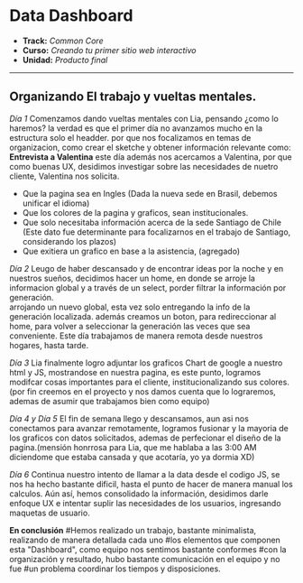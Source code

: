 # Data Dashboard

* **Track:** _Common Core_
* **Curso:** _Creando tu primer sitio web interactivo_
* **Unidad:** _Producto final_

***

## Organizando El trabajo y vueltas mentales.

*Día 1*
Comenzamos dando vueltas mentales con Lia, pensando ¿como lo haremos? la verdad
es que el primer día no avanzamos mucho en la estructura solo el headder.
por que nos focalizamos en temas de organizacion, como crear el sketche y obtener
información relevante como:
**Entrevista a Valentina**
este día además nos acercamos a Valentina, por que como buenas UX, desidimos
investigar sobre las necesidades de nuetro cliente, Valentina nos solicita.
- Que la pagina sea en Ingles (Dada la nueva sede en Brasil, debemos unificar el idioma)
- Que los colores de la pagina y graficos, sean institucionales.
- Que solo necesitaba información acerca de la sede Santiago de Chile (Este dato fue determinante
  para focalizarnos en el trabajo de Santiago, considerando los plazos)
- Que exitiera un grafico en base a la asistencia, (agregado)

*Día 2*
Leugo de haber descansado y de encontrar ideas por la noche y en nuestros sueños,
decidimos hacer un home, en donde se arroje la informacion global y a través de
un select, porder filtrar la información por generación.  
arrojando un nuevo global, esta vez solo entregando la info de la generación localizada.
además creamos un boton, para redireccionar al home, para volver a seleccionar la
generación las veces que sea conveniente.
Este día trabajamos de manera remota desde nuestros hogares, hasta tarde.

*Día 3*
Lia finalmente logro adjuntar los graficos Chart de google a nuestro html y JS,
mostrandose en nuestra pagina, es este punto, logramos modifcar cosas importantes
para el cliente, institucionalizando sus colores. (por fin creemos en el proyecto
y nos damos cuenta que lo lograremos, ademas de asumir que trabajamos bien como
equipo)

*Día 4 y Día 5*
El fin de semana llego y descansamos, aun asi nos conectamos para avanzar remotamente,
logramos fusionar y la mayoria de los graficos con datos solicitados, ademas de
perfecionar el diseño de la pagina.(mensión honrrosa para Lia, que me hablaba a
las 3:00 AM diciendome que estaba cansada y que acotaría, yo ya dormia XD)

*Día 6*
Continua nuestro intento de llamar a la data desde el codigo JS, se nos ha hecho
bastante dificil, hasta el punto de hacer de manera manual los calculos.
Aún así, hemos consolidado la información, desidimos darle enfoque UX e intentar
suplir las necesidades de los usuarios, ingresando maquetas de usuario.

**En conclusión**
#Hemos realizado un trabajo, bastante minimalista, realizando de manera detallada cada uno
#los elementos que componen esta "Dashboard", como equipo nos sentimos bastante conformes
#con la organización y resultado, hubo bastante comunicación en el equipo y no fue
#un problema coordinar los tiempos y disposiciones.
